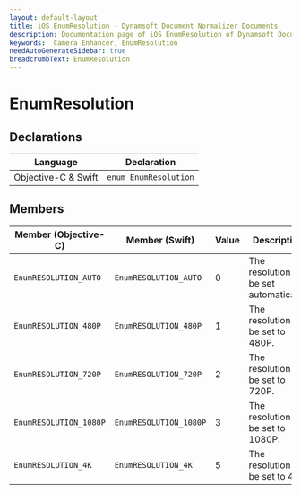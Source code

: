 ```yaml
---
layout: default-layout
title: iOS EnumResolution - Dynamsoft Document Normalizer Documents
description: Documentation page of iOS EnumResolution of Dynamsoft Document Normalizer.
keywords:  Camera Enhancer, EnumResolution
needAutoGenerateSidebar: true
breadcrumbText: EnumResolution
---
```


# EnumResolution

## Declarations

| Language | Declaration |
|----------|-------------|
| Objective-C & Swift | `enum EnumResolution` |

## Members

| Member (Objective-C) | Member (Swift) | Value | Description |
| -------------------- | -------------- | ----- | ----------- |
| `EnumRESOLUTION_AUTO` | `EnumRESOLUTION_AUTO` | 0 | The resolution will be set automatically. |
| `EnumRESOLUTION_480P` | `EnumRESOLUTION_480P` | 1 | The resolution will be set to 480P. |
| `EnumRESOLUTION_720P` | `EnumRESOLUTION_720P` | 2 | The resolution will be set to 720P. |
| `EnumRESOLUTION_1080P` | `EnumRESOLUTION_1080P` | 3 | The resolution will be set to 1080P. |
| `EnumRESOLUTION_4K` | `EnumRESOLUTION_4K` | 5 | The resolution will be set to 4K. |
